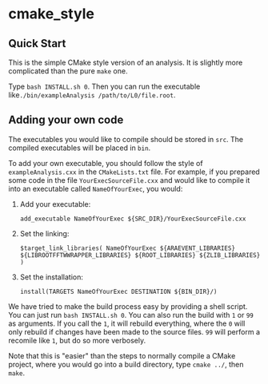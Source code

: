 # cmake_style

## Quick Start
This is the simple CMake style version of an analysis. It is slightly more complicated than the pure `make` one.

Type `bash INSTALL.sh 0`. Then you can run the executable like`./bin/exampleAnalysis /path/to/L0/file.root`.

## Adding your own code

The executables you would like to compile should be stored in `src`. The compiled executables will be placed in `bin`.

To add your own executable, you should follow the style of `exampleAnalysis.cxx` in the `CMakeLists.txt` file. For example, if you prepared some code in the file `YourExecSourceFile.cxx` and would like to compile it into an executable called `NameOfYourExec`, you would:

1. Add your executable: 

   `add_executable NameOfYourExec ${SRC_DIR}/YourExecSourceFile.cxx`

2. Set the linking:

   `$target_link_libraries( NameOfYourExec ${ARAEVENT_LIBRARIES} ${LIBROOTFFTWWRAPPER_LIBRARIES} ${ROOT_LIBRARIES} ${ZLIB_LIBRARIES} )`

3. Set the installation:

   `install(TARGETS NameOfYourExec DESTINATION ${BIN_DIR}/)`

We have tried to make the build process easy by providing a shell script. You can just run `bash INSTALL.sh 0`. You can also run the build with `1` or `99` as arguments. If you call the `1`, it will rebuild everything, where the `0` will only rebuild if changes have been made to the source files. `99` will perform a recomile like `1`, but do so more verbosely.

Note that this is "easier" than the steps to normally compile a CMake project, where you would go into a build directory, type `cmake ../`, then `make`.